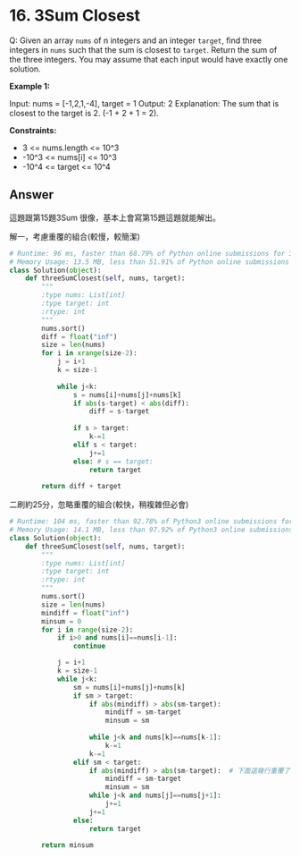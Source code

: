 # 16. 3Sum Closest
Q: Given an array `nums` of n integers and an integer `target`, find three integers in `nums` such that the sum is closest to `target`. Return the sum of the three integers. You may assume that each input would have exactly one solution.

 

**Example 1:**

Input: nums = [-1,2,1,-4], target = 1
Output: 2
Explanation: The sum that is closest to the target is 2. (-1 + 2 + 1 = 2).
 

**Constraints:**
* 3 <= nums.length <= 10^3
* -10^3 <= nums[i] <= 10^3
* -10^4 <= target <= 10^4

## Answer
這題跟第15題3Sum 很像，基本上會寫第15題這題就能解出。

解一，考慮重覆的組合(較慢，較簡潔)
```python
# Runtime: 96 ms, faster than 68.79% of Python online submissions for 3Sum Closest.
# Memory Usage: 13.5 MB, less than 51.91% of Python online submissions for 3Sum Closest.
class Solution(object):
    def threeSumClosest(self, nums, target):
        """
        :type nums: List[int]
        :type target: int
        :rtype: int
        """
        nums.sort()
        diff = float("inf")
        size = len(nums)
        for i in xrange(size-2):
            j = i+1
            k = size-1
            
            while j<k:
                s = nums[i]+nums[j]+nums[k]
                if abs(s-target) < abs(diff):
                    diff = s-target
                    
                if s > target:
                    k-=1
                elif s < target:
                    j+=1
                else: # s == target:
                    return target
                
        return diff + target
```

二刷約25分，忽略重覆的組合(較快，稍複雜但必會)
```python
# Runtime: 104 ms, faster than 92.78% of Python3 online submissions for 3Sum Closest.
# Memory Usage: 14.1 MB, less than 97.92% of Python3 online submissions for 3Sum Closest.
class Solution(object):
    def threeSumClosest(self, nums, target):
        """
        :type nums: List[int]
        :type target: int
        :rtype: int
        """
        nums.sort()
        size = len(nums)
        mindiff = float("inf")
        minsum = 0
        for i in range(size-2):
            if i>0 and nums[i]==nums[i-1]:
                continue

            j = i+1
            k = size-1
            while j<k:
                sm = nums[i]+nums[j]+nums[k]
                if sm > target:
                    if abs(mindiff) > abs(sm-target):
                        mindiff = sm-target
                        minsum = sm
                    
                    while j<k and nums[k]==nums[k-1]:
                        k-=1
                    k-=1
                elif sm < target:
                    if abs(mindiff) > abs(sm-target):  # 下面這幾行重覆了，可以合併至外面一層，簡化程式 
                        mindiff = sm-target
                        minsum = sm
                    while j<k and nums[j]==nums[j+1]:
                        j+=1
                    j+=1
                else:
                    return target
                
        return minsum
```